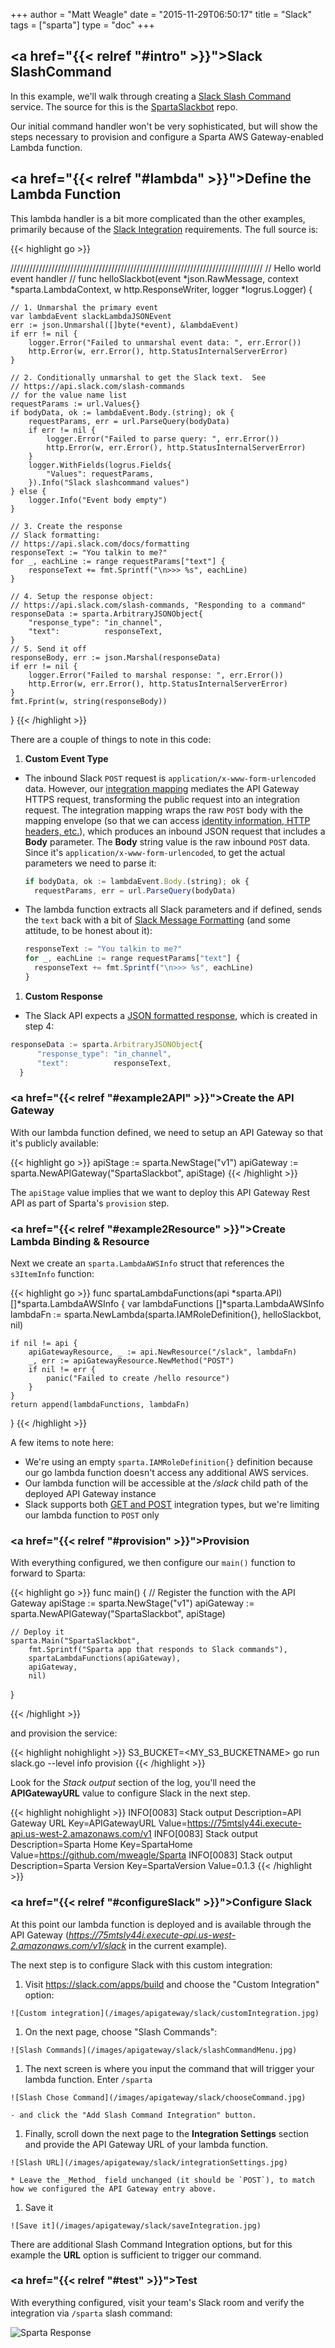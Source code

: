 +++
author = "Matt Weagle"
date = "2015-11-29T06:50:17"
title = "Slack"
tags = ["sparta"]
type = "doc"
+++

## <a href="{{< relref "#intro" >}}">Slack SlashCommand</a>

In this example, we'll walk through creating a [Slack Slash Command](https://api.slack.com/slash-commands) service.  The source for this is the [SpartaSlackbot](https://github.com/mweagle/SpartaSlackbot) repo.

Our initial command handler won't be very sophisticated, but will show the steps necessary to provision and configure a Sparta AWS Gateway-enabled Lambda function.  

## <a href="{{< relref "#lambda" >}}">Define the Lambda Function</a>

This lambda handler is a bit more complicated than the other examples, primarily because of the [Slack Integration](https://api.slack.com/slash-commands) requirements.  The full source is:

{{< highlight go >}}

////////////////////////////////////////////////////////////////////////////////
// Hello world event handler
//
func helloSlackbot(event *json.RawMessage,
	context *sparta.LambdaContext,
	w http.ResponseWriter,
	logger *logrus.Logger) {

	// 1. Unmarshal the primary event
	var lambdaEvent slackLambdaJSONEvent
	err := json.Unmarshal([]byte(*event), &lambdaEvent)
	if err != nil {
		logger.Error("Failed to unmarshal event data: ", err.Error())
		http.Error(w, err.Error(), http.StatusInternalServerError)
	}

	// 2. Conditionally unmarshal to get the Slack text.  See
	// https://api.slack.com/slash-commands
	// for the value name list
	requestParams := url.Values{}
	if bodyData, ok := lambdaEvent.Body.(string); ok {
		requestParams, err = url.ParseQuery(bodyData)
		if err != nil {
			logger.Error("Failed to parse query: ", err.Error())
			http.Error(w, err.Error(), http.StatusInternalServerError)
		}
		logger.WithFields(logrus.Fields{
			"Values": requestParams,
		}).Info("Slack slashcommand values")
	} else {
		logger.Info("Event body empty")
	}

	// 3. Create the response
	// Slack formatting:
	// https://api.slack.com/docs/formatting
	responseText := "You talkin to me?"
	for _, eachLine := range requestParams["text"] {
		responseText += fmt.Sprintf("\n>>> %s", eachLine)
	}

	// 4. Setup the response object:
	// https://api.slack.com/slash-commands, "Responding to a command"
	responseData := sparta.ArbitraryJSONObject{
		"response_type": "in_channel",
		"text":          responseText,
	}
	// 5. Send it off
	responseBody, err := json.Marshal(responseData)
	if err != nil {
		logger.Error("Failed to marshal response: ", err.Error())
		http.Error(w, err.Error(), http.StatusInternalServerError)
	}
	fmt.Fprint(w, string(responseBody))
}
{{< /highlight >}}

There are a couple of things to note in this code:

1. **Custom Event Type**
  - The inbound Slack `POST` request is `application/x-www-form-urlencoded` data.  However, our [integration mapping](https://github.com/mweagle/Sparta/blob/master/resources/provision/apigateway/inputmapping_default.vtl) mediates the API Gateway HTTPS request, transforming the public request into an integration request.  The integration mapping wraps the raw `POST` body with the mapping envelope (so that we can access [identity information, HTTP headers, etc.](/docs/apigateway/example1)), which produces an inbound JSON request that includes a **Body** parameter.  The **Body** string value is the raw inbound `POST` data.  Since it's `application/x-www-form-urlencoded`, to get the actual parameters we need to parse it:

    ```javascript
    if bodyData, ok := lambdaEvent.Body.(string); ok {
      requestParams, err = url.ParseQuery(bodyData)
    ```

  - The lambda function extracts all Slack parameters and if defined, sends the `text` back with a bit of [Slack Message Formatting](https://api.slack.com/docs/formatting) (and some attitude, to be honest about it):

    ```javascript
    responseText := "You talkin to me?"
    for _, eachLine := range requestParams["text"] {
      responseText += fmt.Sprintf("\n>>> %s", eachLine)
    }
    ```

1. **Custom Response**
  - The Slack API expects a [JSON formatted response](https://api.slack.com/slash-commands), which is created in step 4:

  ```javascript
  responseData := sparta.ArbitraryJSONObject{
		"response_type": "in_channel",
		"text":          responseText,
	}
  ```

### <a href="{{< relref "#example2API" >}}">Create the API Gateway</a>

With our lambda function defined, we need to setup an API Gateway so that it's publicly available:

{{< highlight go >}}
apiStage := sparta.NewStage("v1")
apiGateway := sparta.NewAPIGateway("SpartaSlackbot", apiStage)
{{< /highlight >}}

The `apiStage` value implies that we want to deploy this API Gateway Rest API as part of Sparta's `provision` step.  

### <a href="{{< relref "#example2Resource" >}}">Create Lambda Binding & Resource</a>

Next we create an `sparta.LambdaAWSInfo` struct that references the `s3ItemInfo` function:

{{< highlight go >}}
func spartaLambdaFunctions(api *sparta.API) []*sparta.LambdaAWSInfo {
	var lambdaFunctions []*sparta.LambdaAWSInfo
	lambdaFn := sparta.NewLambda(sparta.IAMRoleDefinition{}, helloSlackbot, nil)

	if nil != api {
		apiGatewayResource, _ := api.NewResource("/slack", lambdaFn)
		_, err := apiGatewayResource.NewMethod("POST")
		if nil != err {
			panic("Failed to create /hello resource")
		}
	}
	return append(lambdaFunctions, lambdaFn)
}
{{< /highlight >}}

A few items to note here:

  * We're using an empty `sparta.IAMRoleDefinition{}` definition because our go lambda function doesn't access any additional AWS services.
  * Our lambda function will be accessible at the _/slack_ child path of the deployed API Gateway instance
  * Slack supports both [GET and POST](https://api.slack.com/slash-commands) integration types, but we're limiting our lambda function to `POST` only

### <a href="{{< relref "#provision" >}}">Provision</a>

With everything configured, we then configure our `main()` function to forward to Sparta:

{{< highlight go >}}
func main() {
	// Register the function with the API Gateway
	apiStage := sparta.NewStage("v1")
	apiGateway := sparta.NewAPIGateway("SpartaSlackbot", apiStage)

	// Deploy it
	sparta.Main("SpartaSlackbot",
		fmt.Sprintf("Sparta app that responds to Slack commands"),
		spartaLambdaFunctions(apiGateway),
		apiGateway,
		nil)
}

{{< /highlight >}}

and provision the service:

{{< highlight nohighlight >}}
S3_BUCKET=<MY_S3_BUCKETNAME> go run slack.go --level info provision
{{< /highlight >}}

Look for the _Stack output_ section of the log, you'll need the **APIGatewayURL** value to configure Slack in the next step.

{{< highlight nohighlight >}}
INFO[0083] Stack output Description=API Gateway URL Key=APIGatewayURL Value=https://75mtsly44i.execute-api.us-west-2.amazonaws.com/v1
INFO[0083] Stack output Description=Sparta Home Key=SpartaHome Value=https://github.com/mweagle/Sparta
INFO[0083] Stack output Description=Sparta Version Key=SpartaVersion Value=0.1.3
{{< /highlight >}}


### <a href="{{< relref "#configureSlack" >}}">Configure Slack</a>

At this point our lambda function is deployed and is available through the API Gateway (_https://75mtsly44i.execute-api.us-west-2.amazonaws.com/v1/slack_ in the current example).

The next step is to configure Slack with this custom integration:

  1. Visit https://slack.com/apps/build and choose the "Custom Integration" option:

    ![Custom integration](/images/apigateway/slack/customIntegration.jpg)

  1. On the next page, choose "Slash Commands":

    ![Slash Commands](/images/apigateway/slack/slashCommandMenu.jpg)    

  1. The next screen is where you input the command that will trigger your lambda function.  Enter `/sparta`

    ![Slash Chose Command](/images/apigateway/slack/chooseCommand.jpg)    

    - and click the "Add Slash Command Integration" button.

  1. Finally, scroll down the next page to the **Integration Settings** section and provide the API Gateway URL of your lambda function.  

    ![Slash URL](/images/apigateway/slack/integrationSettings.jpg)    

    * Leave the _Method_ field unchanged (it should be `POST`), to match how we configured the API Gateway entry above.

  1. Save it

    ![Save it](/images/apigateway/slack/saveIntegration.jpg)    


There are additional Slash Command Integration options, but for this example the **URL** option is sufficient to trigger our command.

### <a href="{{< relref "#test" >}}">Test</a>

With everything configured, visit your team's Slack room and verify the integration via `/sparta` slash command:

![Sparta Response](/images/apigateway/slack/slackResponse.jpg)    
